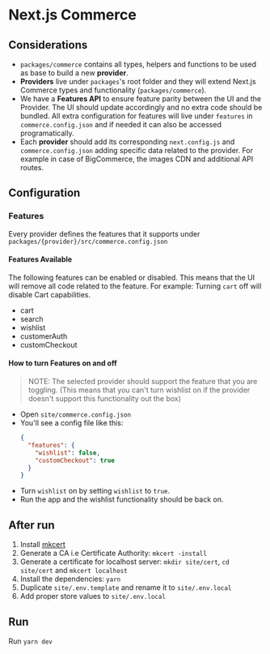 # Next.js Commerce

## Considerations

- `packages/commerce` contains all types, helpers and functions to be used as base to build a new **provider**.
- **Providers** live under `packages`'s root folder and they will extend Next.js Commerce types and functionality (`packages/commerce`).
- We have a **Features API** to ensure feature parity between the UI and the Provider. The UI should update accordingly and no extra code should be bundled. All extra configuration for features will live under `features` in `commerce.config.json` and if needed it can also be accessed programatically.
- Each **provider** should add its corresponding `next.config.js` and `commerce.config.json` adding specific data related to the provider. For example in case of BigCommerce, the images CDN and additional API routes.

## Configuration

### Features

Every provider defines the features that it supports under `packages/{provider}/src/commerce.config.json`

#### Features Available

The following features can be enabled or disabled. This means that the UI will remove all code related to the feature.
For example: Turning `cart` off will disable Cart capabilities.

- cart
- search
- wishlist
- customerAuth
- customCheckout

#### How to turn Features on and off

> NOTE: The selected provider should support the feature that you are toggling. (This means that you can't turn wishlist on if the provider doesn't support this functionality out the box)

- Open `site/commerce.config.json`
- You'll see a config file like this:
  ```json
  {
    "features": {
      "wishlist": false,
      "customCheckout": true
    }
  }
  ```
- Turn `wishlist` on by setting `wishlist` to `true`.
- Run the app and the wishlist functionality should be back on.

## After run

1. Install [mkcert](https://github.com/FiloSottile/mkcert#installation)
2. Generate a CA i.e Certificate Authority: `mkcert -install`
3. Generate a certificate for localhost server: `mkdir site/cert`, `cd site/cert` and `mkcert localhost`
4. Install the dependencies: `yarn`
5. Duplicate `site/.env.template` and rename it to `site/.env.local`
6. Add proper store values to `site/.env.local`

## Run

Run `yarn dev`
